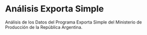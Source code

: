 # Análisis Exporta Simple
Análisis de los Datos del Programa Exporta Simple del Ministerio de Producción de la República Argentina.
